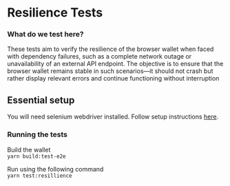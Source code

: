 # Resilience Tests

### What do we test here?
These tests aim to verify the resilience of the browser wallet when faced with dependency failures, such as a complete network outage or unavailability of an external API endpoint. The objective is to ensure that the browser wallet remains stable in such scenarios—it should not crash but rather display relevant errors and continue functioning without interruption

## Essential setup  
You will need selenium webdriver installed. Follow setup instructions [here](https://www.browserstack.com/guide/run-selenium-tests-using-selenium-chromedriver).
  

### Running the tests
Build the wallet  
`yarn build:test-e2e`

Run using the following command  
`yarn test:resillience`
